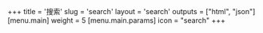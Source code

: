 +++
title = '搜索'
slug = 'search'
layout = 'search'
outputs = ["html", "json"]
[menu.main]
weight = 5
[menu.main.params]
icon = "search"
+++